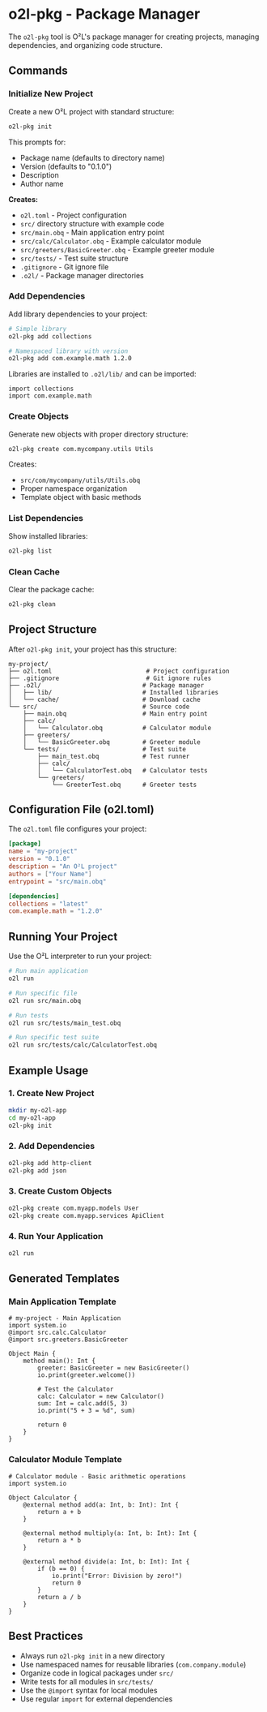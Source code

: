 # o2l-pkg - Package Manager

The `o2l-pkg` tool is O²L's package manager for creating projects, managing dependencies, and organizing code structure.

## Commands

### Initialize New Project

Create a new O²L project with standard structure:

```bash
o2l-pkg init
```

This prompts for:

- Package name (defaults to directory name)
- Version (defaults to "0.1.0")
- Description
- Author name

**Creates:**

- `o2l.toml` - Project configuration
- `src/` directory structure with example code
- `src/main.obq` - Main application entry point
- `src/calc/Calculator.obq` - Example calculator module
- `src/greeters/BasicGreeter.obq` - Example greeter module
- `src/tests/` - Test suite structure
- `.gitignore` - Git ignore file
- `.o2l/` - Package manager directories

### Add Dependencies

Add library dependencies to your project:

```bash
# Simple library
o2l-pkg add collections

# Namespaced library with version
o2l-pkg add com.example.math 1.2.0
```

Libraries are installed to `.o2l/lib/` and can be imported:

```obq
import collections
import com.example.math
```

### Create Objects

Generate new objects with proper directory structure:

```bash
o2l-pkg create com.mycompany.utils Utils
```

Creates:

- `src/com/mycompany/utils/Utils.obq`
- Proper namespace organization
- Template object with basic methods

### List Dependencies

Show installed libraries:

```bash
o2l-pkg list
```

### Clean Cache

Clear the package cache:

```bash
o2l-pkg clean
```

## Project Structure

After `o2l-pkg init`, your project has this structure:

```
my-project/
├── o2l.toml                          # Project configuration
├── .gitignore                        # Git ignore rules
├── .o2l/                            # Package manager
│   ├── lib/                         # Installed libraries
│   └── cache/                       # Download cache
└── src/                             # Source code
    ├── main.obq                     # Main entry point
    ├── calc/
    │   └── Calculator.obq           # Calculator module
    ├── greeters/
    │   └── BasicGreeter.obq         # Greeter module
    └── tests/                       # Test suite
        ├── main_test.obq            # Test runner
        ├── calc/
        │   └── CalculatorTest.obq   # Calculator tests
        └── greeters/
            └── GreeterTest.obq      # Greeter tests
```

## Configuration File (o2l.toml)

The `o2l.toml` file configures your project:

```toml
[package]
name = "my-project"
version = "0.1.0"
description = "An O²L project"
authors = ["Your Name"]
entrypoint = "src/main.obq"

[dependencies]
collections = "latest"
com.example.math = "1.2.0"
```

## Running Your Project

Use the O²L interpreter to run your project:

```bash
# Run main application
o2l run

# Run specific file
o2l run src/main.obq

# Run tests
o2l run src/tests/main_test.obq

# Run specific test suite
o2l run src/tests/calc/CalculatorTest.obq
```

## Example Usage

### 1. Create New Project

```bash
mkdir my-o2l-app
cd my-o2l-app
o2l-pkg init
```

### 2. Add Dependencies

```bash
o2l-pkg add http-client
o2l-pkg add json
```

### 3. Create Custom Objects

```bash
o2l-pkg create com.myapp.models User
o2l-pkg create com.myapp.services ApiClient
```

### 4. Run Your Application

```bash
o2l run
```

## Generated Templates

### Main Application Template

```obq
# my-project - Main Application
import system.io
@import src.calc.Calculator
@import src.greeters.BasicGreeter

Object Main {
    method main(): Int {
        greeter: BasicGreeter = new BasicGreeter()
        io.print(greeter.welcome())

        # Test the Calculator
        calc: Calculator = new Calculator()
        sum: Int = calc.add(5, 3)
        io.print("5 + 3 = %d", sum)

        return 0
    }
}
```

### Calculator Module Template

```obq
# Calculator module - Basic arithmetic operations
import system.io

Object Calculator {
    @external method add(a: Int, b: Int): Int {
        return a + b
    }

    @external method multiply(a: Int, b: Int): Int {
        return a * b
    }

    @external method divide(a: Int, b: Int): Int {
        if (b == 0) {
            io.print("Error: Division by zero!")
            return 0
        }
        return a / b
    }
}
```

## Best Practices

- Always run `o2l-pkg init` in a new directory
- Use namespaced names for reusable libraries (`com.company.module`)
- Organize code in logical packages under `src/`
- Write tests for all modules in `src/tests/`
- Use the `@import` syntax for local modules
- Use regular `import` for external dependencies
